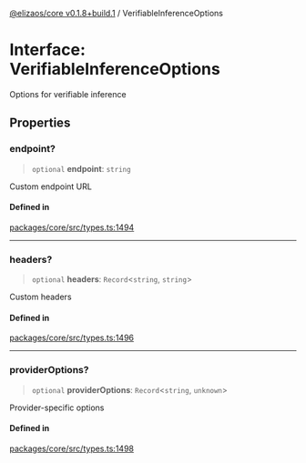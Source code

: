 [@elizaos/core v0.1.8+build.1](../index.md) / VerifiableInferenceOptions

# Interface: VerifiableInferenceOptions

Options for verifiable inference

## Properties

### endpoint?

> `optional` **endpoint**: `string`

Custom endpoint URL

#### Defined in

[packages/core/src/types.ts:1494](https://github.com/JoeyKhd/eliza/blob/main/packages/core/src/types.ts#L1494)

***

### headers?

> `optional` **headers**: `Record`\<`string`, `string`\>

Custom headers

#### Defined in

[packages/core/src/types.ts:1496](https://github.com/JoeyKhd/eliza/blob/main/packages/core/src/types.ts#L1496)

***

### providerOptions?

> `optional` **providerOptions**: `Record`\<`string`, `unknown`\>

Provider-specific options

#### Defined in

[packages/core/src/types.ts:1498](https://github.com/JoeyKhd/eliza/blob/main/packages/core/src/types.ts#L1498)
